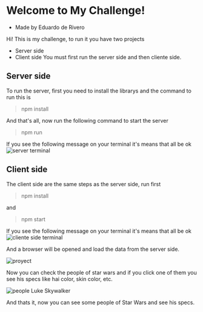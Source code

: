 

# Welcome to My Challenge!
- Made by Eduardo de Rivero

Hi! This is my challenge, to run it you have two projects
 - Server side
 - Client side
You must first run the server side and then cliente side.
## Server side
To run the server, first you need to install the librarys and the command to run this is 
> npm install

And that's all, now run the following command to start the server
> npm run

If you see the following message on your terminal it's means that all be ok
![server terminal](https://lh3.googleusercontent.com/SrFTmh2iVhJRHRa7MR7wEB6M8HMOrHE1oAAPFEmEAuOCOIlvTT3YOYLpOScDaC6vreqpD8ixXhKBmi0K-p3KFh3gluBXJCmaP_F4P0C22zZYvxrJydbVAB6TR81JrO9k99hZsVMkUFaWW6RWB7mV7-F6xN9ys9_AjvvI13oM3aAuUNYFDqyKnHYFKZa9l-0OQC12Yqkg9fijBwPgQAHBLGzIWGW9HMwCFmW-8qjeEVE9nOVqT_Kty42y4Ew_c-aRxzb8mihpVWRJ2qKwTSISPfcZl6z0UxmOoS6UKWTc7i_Blp_e1hs77EpqGKHTIW5w7J8hcQeaqDPceCAdwgdvGEdf6kSGtdCT_GnAOKOcqoyg9Z9_Tc1Q9Pu65IJlwNHG_HC4ebueHs6SGS2CkBWGLfPw1vlUKYqYX9Jdrz-nuMhY-ZNmY2Qmu_g3eMim3do5KLCN0kENZhZ9n2HyLyx-K_6scQSTrNfLbYh3GnjNG8YkrK-sLZpddkRCXIiLhlKQcLzRFJJbztE-jsr-fteiVx8pFuls-u5mI0oZ5cdliTC69wExOI-lDNUa-AqIo_ZCmldAjKTuAo9hKqJee-zib5XkpkcYm0d9VE7GO5-ECg3q0B4Q6TL6eJw-TngQNOeoAQlmitfubIyA1DmiAAdHix3m0i9QEd0BD9VIOOx1Boet41VBxdgqyFWftbiHHQ=w734-h217-no?authuser=0)

## Client side
The client side are the same steps as the server side, run first
> npm install

and 
> npm start

If you see the following message on your terminal it's means that all be ok
![cliente side terminal](https://lh3.googleusercontent.com/JG-NcwFvC7Az00dpxvbdJ-iGiOXQ4TseHtWaYk_69HOdrTrb7Txi7Xh_lpAUm0B7aimspvWCoFw-Ho1u0i3xI9GjVSJIYlSkYov7Bt53g2cCK168a4IiVj6BApf-y69AYT4alDeoaOTgShCEHts7_8uTFpKFBIN-byxaAd2i2jrCEYgixDiWS_pBiJ-tL0atKTOUU5GbDM5J5QN6Rl8EOj6ZsRIbttKV5Om0B8Z11UYModiecl_CCyoEpZ8XSNBlZHsiIpEM5Xa00llDNlcKo09DJ88t3rvZWA5FYlu5GP90OUYyyVH7Ri4K5iqG5-SnYmtfM8O8XpGNjIsjbNds_hhl4OtExaV0m16KyFNf4MeY-vNQoVhrkf31IB9y64zwe8CWXdxU946tWAnAmrBGB_KGaN5UqbC3SbtstI9eHoJCXKI-sLI8xGFZtatPOlgV2WsvknU28azD8Nlv20NRS4kEBRk-BnWluMmo0JSi6UM5K1baz_3S9ouD3dsyYrMkE8syIOZ7X7OzMp2_8McZFbiwcben99SgJFAIDGBEYmT5Ckioh93ax9Xj8J_diX3XyAXuBytEREUlMnQrWBo8e2KEPLOBPaKBZVZeqB_33sxpiWnF_-ZRELYJQbNDtCtdRwnwdV23KbT11-j69IvhgUSdIitAhc5eme8mbQ0uHPrWIcsFPrWyr56w2htIPQ=w639-h203-no?authuser=0)

And a browser will be opened and load the data from the server side. 

![proyect](https://lh3.googleusercontent.com/9QnIj26WVb4tYwJzW3G3eRyFvJkgGMstWq-8XP40CHyqI17AZJh6qf_BFHEBiSepaj2qZhzPabM053AZPyocojsYDzbaAdl1M6ewQcqtYH_rGsiuuC7IVyUsSA18WAh7wbrKuQymyCMM2MKf_rKOMUDd7dNahpqE-REODdYDkslLwpHt7Q37pxNi3F9wauSwc9IE0aqeQvTafpY1XauQVf-LoTYWxote2ZBl8s_O0wInOjV-aYYr9wxGgjWVD2jERTbCGUYmHTYFp0eSjD4EnvXGq_heG6j06gFVTOP9LbDiHejiFpuyU_E2drZKcDudHPJyrrjDRb7ohgP5GENEscukK-Q980du8YcJ_43e3XkDz5M-YJ5o7aBUh6_bDpHyolW2UXPgzA78XybusVai0BBkfg2qtjVVRpi9RPKTTW9HlkzjuXbQG6LV247Y59nLtYLy8gqrPE7vVNDg9Xns-KgMZqbJheCUKbzU5KH15OBlOiu1XahF4-sgwCjsPUtlnjfjzcO6jZdkmkf7UooUE8dBEFOMnHJGLOuI_S2o8YbsgIg9ZdieYYgdNl4jHq0qymk59M3ZJs22xgNbuQHjEVRMhTurO14di7GauCatZg6HDnLuX96zvNbJQaaUIj_qO0lYkkWQj0CZwrSu546nbJv7_uJuURVHBorG4vK-pAtlWsi_LywcdSLDzbq2VQ=w375-h814-no?authuser=0)

Now you can check the people of star wars and if you click one of them you see his specs like hai color, skin color, etc.

![people Luke Skywalker](https://lh3.googleusercontent.com/Nlb-T9q--7zCTwUaJrEaHGJA1zx3vsnGSGPWIn_eRXxPZcpsta68o6doRNIlkuNGBrnbHvQTFjMVnXE-a5dkWHigRh_16f7ifeRGjR9HJQco22X0e-msovf1vrSro9Xc21yryHD2vszEHxfwHsSk8rvVQGNu8rEvhTDiInpfR5xZ0Z_8ZkmhZn6ArLkV3OcXj29lomYxPPsb5BfdUaXO0Vkftv1zOVn7Pgkwfuu3uX7QTbXxuDnLyJ-G_JAubyc0wpDXoQDIvb2vPCOfons2PCB1n9sV3nNs_qSpBITNIaqJU4haV5f_ZnVKipo3mFLhEG-k7iNf_aDgzHhu8oUUsXOXo9x_QKTpKIJQFtzW-tgfYd4kFhYuXp8ZfsiFOmaMZ08s2ahjhB7ABAbOFsa7meTDngjXblhbWHY_ZZUMduk6n3pox9rFLOF7IJ0yIpwpSp-rxJ5XkPL2ehHE44LIN_pZ2BYiMH7P_y-6rs-KxWyGvhUV1Q9ao5QHXuUdN6gCskk7hy9lxBOP82N_ctw_2Q5eYbAKeUJwISQ8wFbmZyKFTu5U993MPAP2n3dWlDSIrKScPw32prS5enxhuw3_rn2o0Y7Z1MlHG1AWm6b3Xcf4caUnBFimI7U3m6mNP4PNCiYdwxyzIL0xZChYLJn30Rq40xLHP44N4-Ya3XWR0fvLSog7_d5FqgYy1aVH-A=w375-h814-no?authuser=0)

And thats it, now you can see some people of Star Wars and see his specs.